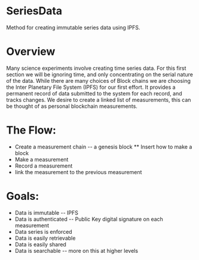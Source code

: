 # SeriesData
Method for creating immutable series data using IPFS.

# Overview
Many science experiments involve creating time series data. For this first section we will be ignoring time, and only concentrating on the serial nature of the data. While there are many choices of Block chains we are choosing the Inter Planetary File System (IPFS) for our first effort. It provides a permanent record of data submitted to the system for each record, and tracks changes. We desire to create a linked list of measurements, this can be thought of as personal blockchain measurements. 

# The Flow: 
* Create a measurement chain -- a genesis block
** Insert how to make a block
* Make a measurement
* Record a measurement
* link the measurement to the previous measurement

# Goals:
* Data is immutable -- IPFS
* Data is authenticated -- Public Key digital signature on each measurement
* Data series is enforced
* Data is easily retrievable
* Data is easily shared
* Data is searchable -- more on this at higher levels
